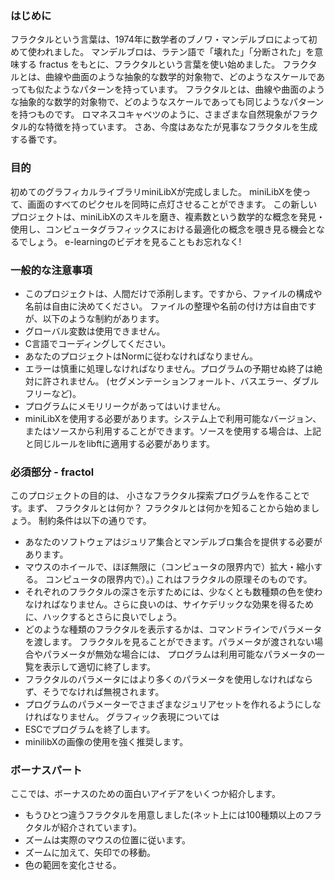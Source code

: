 ### はじめに
フラクタルという言葉は、1974年に数学者のブノワ・マンデルブロによって初めて使われました。
マンデルブロは、ラテン語で「壊れた」「分断された」を意味する fractus をもとに、フラクタルという言葉を使い始めました。
フラクタルとは、曲線や曲面のような抽象的な数学的対象物で、どのようなスケールであっても似たようなパターンを持っています。
フラクタルとは、曲線や曲面のような抽象的な数学的対象物で、どのようなスケールであっても同じようなパターンを持つものです。
ロマネスコキャベツのように、さまざまな自然現象がフラクタル的な特徴を持っています。
さあ、今度はあなたが見事なフラクタルを生成する番です。

### 目的
初めてのグラフィカルライブラリminiLibXが完成しました。
miniLibXを使って、画面のすべてのピクセルを同時に点灯させることができます。
この新しいプロジェクトは、miniLibXのスキルを磨き、複素数という数学的な概念を発見・使用し、コンピュータグラフィックスにおける最適化の概念を覗き見る機会となるでしょう。
e-learningのビデオを見ることもお忘れなく!

### 一般的な注意事項
- このプロジェクトは、人間だけで添削します。ですから、ファイルの構成や名前は自由に決めてください。
ファイルの整理や名前の付け方は自由ですが、以下のような制約があります。
- グローバル変数は使用できません。
- C言語でコーディングしてください。
- あなたのプロジェクトはNormに従わなければなりません。
- エラーは慎重に処理しなければなりません。プログラムの予期せぬ終了は絶対に許されません。
(セグメンテーションフォールト、バスエラー、ダブルフリーなど)。
- プログラムにメモリリークがあってはいけません。
- miniLibXを使用する必要があります。システム上で利用可能なバージョン、またはソースから利用することができます。ソースを使用する場合は、上記と同じルールをlibftに適用する必要があります。

### 必須部分 - fractol
このプロジェクトの目的は、 小さなフラクタル探索プログラムを作ることです。まず、 フラクタルとは何か？
フラクタルとは何かを知ることから始めましょう。
制約条件は以下の通りです。
- あなたのソフトウェアはジュリア集合とマンデルブロ集合を提供する必要があります。
- マウスのホイールで、ほぼ無限に（コンピュータの限界内で）拡大・縮小する。
コンピュータの限界内で）。) これはフラクタルの原理そのものです。
- それぞれのフラクタルの深さを示すためには、少なくとも数種類の色を使わなければなりません。さらに良いのは、サイケデリックな効果を得るために、ハックするとさらに良いでしょう。
- どのような種類のフラクタルを表示するかは、コマンドラインでパラメータを渡します。
フラクタルを見ることができます。パラメータが渡されない場合やパラメータが無効な場合には、 プログラムは利用可能なパラメータの一覧を表示して適切に終了します。
- フラクタルのパラメータにはより多くのパラメータを使用しなければならず、そうでなければ無視されます。
- プログラムのパラメーターでさまざまなジュリアセットを作れるようにしなければなりません。
グラフィック表現については
- ESCでプログラムを終了します。
- minilibXの画像の使用を強く推奨します。

### ボーナスパート
ここでは、ボーナスのための面白いアイデアをいくつか紹介します。
- もうひとつ違うフラクタルを用意しました(ネット上には100種類以上のフラクタルが紹介されています)。
- ズームは実際のマウスの位置に従います。
- ズームに加えて、矢印での移動。
- 色の範囲を変化させる。
